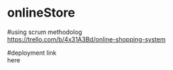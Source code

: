 # onlineStore

#using scrum methodolog <br>
https://trello.com/b/4x31A3Bd/online-shopping-system

#deployment link <br>
here

